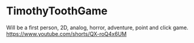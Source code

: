 # TimothyToothGame
Will be a first person, 2D, analog, horror, adventure, point and click game. https://www.youtube.com/shorts/QX-roQ4x6UM 
